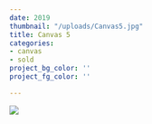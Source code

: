 ```yaml
---
date: 2019
thumbnail: "/uploads/Canvas5.jpg"
title: Canvas 5
categories:
- canvas
- sold
project_bg_color: ''
project_fg_color: ''

---
```

![](https://scontent-amt2-1.xx.fbcdn.net/v/t1.15752-9/s2048x2048/64557788_439918219893349_5000506963897876480_n.jpg?_nc_cat=104&_nc_oc=AQldMjmRqjnUkMVVo_IjFIFZB8XCs6gwLAV2McBiL9xo3jtTbZXF6lQZyfvJWu-Ps-Q&_nc_ht=scontent-amt2-1.xx&oh=105376c262cc0f3c0778441808d48b08&oe=5D7DDA1B)